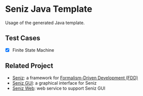 # Seniz Java Template

Usage of the generated Java template.

## Test Cases

- [x] Finite State Machine

## Related Project

- [Seniz](https://github.com/yepengding/Seniz): a framework
  for [Formalism-Driven Development (FDD)](https://arxiv.org/abs/2012.04185)
- [Seniz GUI](https://github.com/yepengding/Seniz-GUI): a graphical interface for Seniz
- [Seniz Web](https://github.com/yepengding/Seniz-Web): web service to support Seniz GUI

